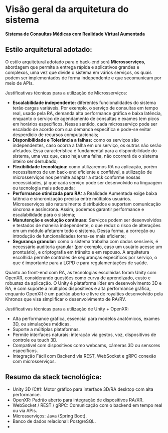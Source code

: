 # Visão geral da arquitetura do sistema

**Sistema de Consultas Médicas com Realidade Virtual Aumentada**

## Estilo arquitetural adotado:

O estilo arquitetural adotado para o back-end será **Microsserviços**, abordagem que permite a entrega rápida e aplicativos grandes e complexos, uma vez que divide o sistema em vários serviços, os quais podem ser implementados de forma independente e que secomunicam por meio de APIs.

Justificativas técnicas para a utilização de Microsserviços:
- **Escalabilidade independente:** diferentes funcionalidades do sistema terão cargas variáveis. Por exemplo, o serviço de consultas em tempo real, usado pela RA, demanda alta performance gráfica e baixa latência, enquanto o serviço de agendamento de consultas e exames tem picos em horários específicos. Nesse sentido, cada microsserviço pode ser escalado de acordo com sua demanda específica e pode-se evitar desperdício de recursos computacionais;
- **Disponibilidade e Tolerância a falhas:** como os serviços são independentes, caso ocorra a falha em um serviço, os outros não serão afetados. Essa característica é fundamental para a disponibilidade do sistema, uma vez que, caso haja uma falha, não ocorrerá de o sistema inteiro ser derrubado; 
- **Flexibilidade tecnológica:** como utilizaremos RA na aplicação, porém necessitamos de um back-end eficiente e confiável, a utilização de microsserviços nos permite adaptar a stack conforme nossas necessidades, já que cada serviço pode ser desenvolvido na linguagem ou tecnologia mais adequada;
- **Performance otimizada para RA:** a Realidade Aumentada exige baixa latência e sincronização precisa entre múltiplos usuários. Microsserviços são naturalmente distribuídos e suportam comunicação síncrona e assíncrona. Assim, podemos garantir performance e escalabilidade para o sistema;
- **Manutenção e evolução contínuas:** Serviços podem ser desenvolvidos e testados de maneira independente, o que reduz o risco de alterações em um módulo afetarem todo o sistema. Dessa forma, a correção ou introdução de funcionalidades torna-se mais eficiente;
- **Segurança granular:** como o sistema trabalha com dados sensíveis, é necessário auditoria granular (por exemplo, caso um usuário acesse um prontuário), e criptografia em trânsito e em repouso. A arquitetura escolhida permite controles de seguranças específicos por serviço, o que é importante para a LGPD e para regulamentações de saúde. 

Quanto ao front-end com RA, as tecnologias escolhidas foram Unity com OpenXR, considerando questões como curva de aprendizado, custo e robustez da aplicação. O Unity é plataforma líder em desenvolvimento 3D e RA, e com suporte a múltiplos dispositivos e alta performance gráfica, enquanto OpenXR é um padrão aberto e livre de royalties desenvolvido pela Khronos que visa simplificar o desenvolvimento de RA/RV.

Justificativas técnicas para a utilização de Unity + OpenXR:
- Alta performance gráfica, essencial para modelos anatômicos, exames 3D, ou simulações médicas.
- Suporte a múltiplas plataformas.
- Permite interfaces naturais: interação via gestos, voz, dispositivos de controle ou touch 3D.
- Compatível com dispositivos como webcams, câmeras 3D ou sensores específicos.
- Integração Fácil com Backend via REST, WebSocket e gRPC conexão com microsserviços.

## Resumo da stack tecnológica:

- Unity 3D (C#):	Motor gráfico para interface 3D/RA desktop com alta performance.
- OpenXR:	Padrão aberto para integração de dispositivos RA/XR.
- WebSocket / REST / gRPC:	Comunicação com o backend em tempo real ou via APIs.
- Microsserviços:	Java (Spring Boot).
- Banco de dados relacional: PostgreSQL.
- 
